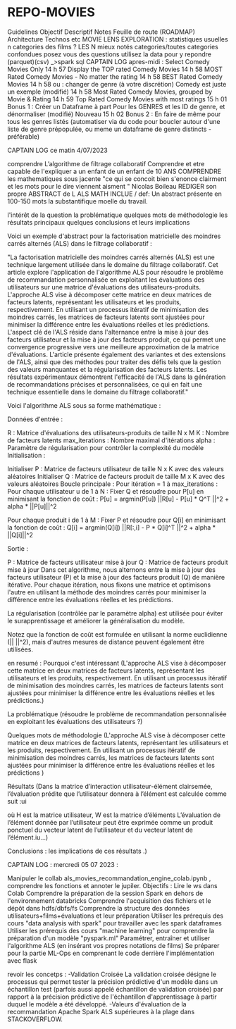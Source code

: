 # REPO-MOVIES

Guidelines
Objectif
Descriptif
Notes
Feuille de route (ROADMAP)
Architecture
Technos
etc
MOVIE LENS EXPLORATION :
statistiques usuelles
 n categories des films ?
 LES N mieux notés categories/toutes categories confondues
 posez vous des questions
 utilisez la data pour y repondre
 (parquet)(csv) _>spark sql
CAPTAIN LOG apres-midi :
Select Comedy Movies Only
14 h 57
Display the TOP rated Comedy Movies
14 h 58
MOST Rated Comedy Movies - No matter the rating
14 h 58
BEST Rated Comedy Movies
14 h 58
ou :
changer de genre (à votre discrétion)
Comedy est juste un exemple (modifié) 
14 h 58
Most Rated Comedy Movies, grouped by Movie & Rating
14 h 59
Top Rated Comedy Movies with most ratings
15 h 01
Bonus 1 :
Créer un Dataframe à part Pour les GENRES et les ID de genre, et dénormaliser (modifié) 
Nouveau
15 h 02
Bonus 2 :
En faire de même pour tous les genres listés (automatiser via du code pour boucler autour d'une liste de genre prépopulée, ou meme un dataframe de genre distincts - préférable)

CAPTAIN LOG ce matin 4/07/2023

comprendre L’algorithme de filtrage collaboratif
Comprendre et etre capable de l'expliquer a un enfant de un enfant de 10 ANS
COMPRENDRE les mathematiques sous jacente
"ce qui se concoit bien s'enonce clairment et les mots pour le dire viennent aisment " Nicolas Boileau
REDIGER son propre ABSTRACT de L ALS MATH INCLUE /
def:
Un abstract présente en 100-150 mots
la substantifique moelle du travail.

l'intérêt de la question
la problématique
quelques mots de méthodologie
les résultats principaux
quelques conclusions et leurs implications

 Voici un exemple d'abstract pour la factorisation matricielle des moindres carrés alternés (ALS) dans le filtrage collaboratif :

"La factorisation matricielle des moindres carrés alternés (ALS) est une technique largement utilisée dans le domaine du filtrage collaboratif. Cet article explore l'application de l'algorithme ALS pour résoudre le problème de recommandation personnalisée en exploitant les évaluations des utilisateurs sur une matrice d'évaluations des utilisateurs-produits. L'approche ALS vise à décomposer cette matrice en deux matrices de facteurs latents, représentant les utilisateurs et les produits, respectivement. En utilisant un processus itératif de minimisation des moindres carrés, les matrices de facteurs latents sont ajustées pour minimiser la différence entre les évaluations réelles et les prédictions. L'aspect clé de l'ALS réside dans l'alternance entre la mise à jour des facteurs utilisateur et la mise à jour des facteurs produit, ce qui permet une convergence progressive vers une meilleure approximation de la matrice d'évaluations. L'article présente également des variantes et des extensions de l'ALS, ainsi que des méthodes pour traiter des défis tels que la gestion des valeurs manquantes et la régularisation des facteurs latents. Les résultats expérimentaux démontrent l'efficacité de l'ALS dans la génération de recommandations précises et personnalisées, ce qui en fait une technique essentielle dans le domaine du filtrage collaboratif."

 Voici l'algorithme ALS sous sa forme mathématique :

Données d'entrée :

R : Matrice d'évaluations des utilisateurs-produits de taille N x M
K : Nombre de facteurs latents
max_iterations : Nombre maximal d'itérations
alpha : Paramètre de régularisation pour contrôler la complexité du modèle
Initialisation :

Initialiser P : Matrice de facteurs utilisateur de taille N x K avec des valeurs aléatoires
Initialiser Q : Matrice de facteurs produit de taille M x K avec des valeurs aléatoires
Boucle principale :
Pour itération = 1 à max_iterations :
Pour chaque utilisateur u de 1 à N :
Fixer Q et résoudre pour P[u] en minimisant la fonction de coût :
P[u] = argmin(P[u]) ||R[u] - P[u] * Q^T ||^2 + alpha * ||P[u]||^2

Pour chaque produit i de 1 à M :
Fixer P et résoudre pour Q[i] en minimisant la fonction de coût :
Q[i] = argmin(Q[i]) ||R[:,i] - P * Q[i]^T ||^2 + alpha * ||Q[i]||^2

Sortie :

P : Matrice de facteurs utilisateur mise à jour
Q : Matrice de facteurs produit mise à jour
Dans cet algorithme, nous alternons entre la mise à jour des facteurs utilisateur (P) et la mise à jour des facteurs produit (Q) de manière itérative. Pour chaque itération, nous fixons une matrice et optimisons l'autre en utilisant la méthode des moindres carrés pour minimiser la différence entre les évaluations réelles et les prédictions.

La régularisation (contrôlée par le paramètre alpha) est utilisée pour éviter le surapprentissage et améliorer la généralisation du modèle.

Notez que la fonction de coût est formulée en utilisant la norme euclidienne (|| ||^2), mais d'autres mesures de distance peuvent également être utilisées.

en resumé :
Pourquoi c'est intéressant (L'approche ALS vise à décomposer cette matrice en deux matrices de facteurs latents, représentant les utilisateurs et les produits, respectivement. En utilisant un processus itératif de minimisation des moindres carrés, les matrices de facteurs latents sont ajustées pour minimiser la différence entre les évaluations réelles et les prédictions.)

La problématique (résoudre le problème de recommandation personnalisée en exploitant les évaluations des utilisateurs ?)

Quelques mots de méthodologie (L'approche ALS vise à décomposer cette matrice en deux matrices de facteurs latents, représentant les utilisateurs et les produits, respectivement. En utilisant un processus itératif de minimisation des moindres carrés, les matrices de facteurs latents sont ajustées pour minimiser la différence entre les évaluations réelles et les prédictions )

Résultats (Dans la matrice d’interaction utilisateur-élément clairsemée, l’évaluation prédite que l’utilisateur donnera à l’élément est calculée comme suit :ui


où H est la matrice utilisateur, W est la matrice d’éléments
L’évaluation de l’élément donnée par l’utilisateur peut être exprimée comme un produit ponctuel du vecteur latent de l’utilisateur et du vecteur latent de l’élément.iu...)

Conclusions : les implications de ces résultats .)

CAPTAIN LOG : mercredi 05 07 2023 :

Manipuler le collab als_movies_recommandation_engine_colab.ipynb , comprendre les fonctions et annoter le jupiler.
Objectifs :
Lire le  ws dans Colab
Comprendre la préparation de la session Spark en dehors de l'environnement databricks
Comprendre l'acquisition des fichiers et le dépôt dans hdfs/dbfs/fs
Comprendre la structure des données utilisateurs+films+évaluations et leur préparation
Utiliser les prérequis des cours "data analysis with spark" pour travailler  avec les  spark dataframes
Utiliser les prérequis des cours "machine learning" pour comprendre la préparation d'un modèle "pyspark.ml"
Paramétrer, entraîner et utiliser l'algorithme ALS (en insérant vos propres notations de films)
Se préparer pour la partie ML-Ops en comprenant le  code derrière l'implémentation avec flask

revoir les concetps :
-Validation Croisée La validation croisée désigne le processus qui permet tester la précision prédictive d'un modèle dans un échantillon test (parfois aussi appelé échantillon de validation croisée) par rapport à la précision prédictive de l'échantillon d'apprentissage à partir duquel le modèle a été développé.
-Valeurs d'évaluation de la recommandation Apache Spark ALS supérieures à la plage dans STACKOVERFLOW.
